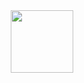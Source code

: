 

<div id="header" align="center">
  <img src="https://media.giphy.com/media/v1.Y2lkPTc5MGI3NjExMXRxeW80cmF5ZTFzbzdlYWgxM2dwenZodTM2d2xwaWJmcGdkOXo4dCZlcD12MV9pbnRlcm5hbF9naWZfYnlfaWQmY3Q9cw/SUcApSWjPwQMARvcM8/giphy.gif" width="100"/>
</div>
<img src="https://komarev.com/ghpvc/?username=koliwia&style=flat-square&color=blue" alt=""/>

<!--
**koliwia/koliwia** is a ✨ _special_ ✨ repository because its `README.md` (this file) appears on your GitHub profile.

Here are some ideas to get you started:

- 🔭 I’m currently working on ...
- 🌱 I’m currently learning ...
- 👯 I’m looking to collaborate on ...
- 🤔 I’m looking for help with ...
- 💬 Ask me about ...
- 📫 How to reach me: ...
- 😄 Pronouns: ...
- ⚡ Fun fact: ...
-->

